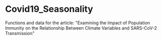 # Covid19_Seasonality
Functions and data for the article: "Examining the Impact of Population Immunity on the Relationship Between Climate Variables and SARS-CoV-2 Transmission"
